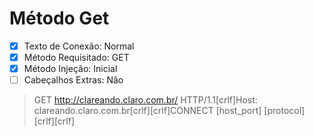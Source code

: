 # Método Get

- [x] Texto de Conexão: Normal
- [x] Método Requisitado: GET
- [x] Método Injeção: Inicial
- [ ] Cabeçalhos Extras: Não

> GET http://clareando.claro.com.br/ HTTP/1.1[crlf]Host: clareando.claro.com.br[crlf][crlf]CONNECT [host_port] [protocol][crlf][crlf]
